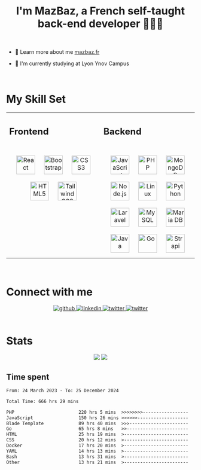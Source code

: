 # <div align="center">I'm MazBaz, a French self-taught back-end developer 🐓🇫🇷</div>  
  
<br/>

- 🫣 Learn more about me [mazbaz.fr](https://mazbaz.fr)  
  

- 🌱 I'm currently studying at Lyon Ynov Campus

<br/>

# My Skill Set  
<table>
<tr>
<td valign="top" width="50%">

## Frontend  
<br/>

  <div align="center">  
  <a href="https://reactjs.org/" target="_blank"><img style="margin: 10px" src="https://profilinator.rishav.dev/skills-assets/react-original-wordmark.svg" alt="React" height="50" /></a>  
  <a href="https://getbootstrap.com/docs/3.4/javascript/" target="_blank"><img style="margin: 10px" src="https://profilinator.rishav.dev/skills-assets/bootstrap-plain.svg" alt="Bootstrap" height="50" /></a>  
  <a href="https://www.w3schools.com/css/" target="_blank"><img style="margin: 10px" src="https://profilinator.rishav.dev/skills-assets/css3-original-wordmark.svg" alt="CSS3" height="50" /></a>  
  <a href="https://en.wikipedia.org/wiki/HTML5" target="_blank"><img style="margin: 10px" src="https://profilinator.rishav.dev/skills-assets/html5-original-wordmark.svg" alt="HTML5" height="50" /></a>  
  <a href="https://www.tailwindcss.com/" target="_blank"><img style="margin: 10px" src="https://profilinator.rishav.dev/skills-assets/tailwindcss.svg" alt="Tailwind CSS" height="50" /></a>  
  </div>

</td>

<td valign="top" width="50%">

## Backend  
<br/>

<div align="center">  
<a href="https://www.javascript.com/" target="_blank"><img style="margin: 10px" src="https://profilinator.rishav.dev/skills-assets/javascript-original.svg" alt="JavaScript" height="50" /></a>  
<a href="https://www.php.net/" target="_blank"><img style="margin: 10px" src="https://profilinator.rishav.dev/skills-assets/php-original.svg" alt="PHP" height="50" /></a>  
<a href="https://www.mongodb.com/" target="_blank"><img style="margin: 10px" src="https://profilinator.rishav.dev/skills-assets/mongodb-original-wordmark.svg" alt="MongoDB" height="50" /></a>  
<a href="https://nodejs.org/" target="_blank"><img style="margin: 10px" src="https://profilinator.rishav.dev/skills-assets/nodejs-original-wordmark.svg" alt="Node.js" height="50" /></a>  
<a href="https://www.linux.org/" target="_blank"><img style="margin: 10px" src="https://profilinator.rishav.dev/skills-assets/linux-original.svg" alt="Linux" height="50" /></a>  
<a href="https://www.python.org/" target="_blank"><img style="margin: 10px" src="https://profilinator.rishav.dev/skills-assets/python-original.svg" alt="Python" height="50" /></a>  
<a href="https://laravel.com/" target="_blank"><img style="margin: 10px" src="https://profilinator.rishav.dev/skills-assets/laravel-plain-wordmark.svg" alt="Laravel" height="50" /></a>  
<a href="https://www.mysql.com/" target="_blank"><img style="margin: 10px" src="https://profilinator.rishav.dev/skills-assets/mysql-original-wordmark.svg" alt="MySQL" height="50" /></a>  
<a href="https://mariadb.org/" target="_blank"><img style="margin: 10px" src="https://profilinator.rishav.dev/skills-assets/mariadb.png" alt="Maria DB" height="50" /></a>  
<a href="https://www.java.com/" target="_blank"><img style="margin: 10px" src="https://profilinator.rishav.dev/skills-assets/java-original-wordmark.svg" alt="Java" height="50" /></a>  
<a href="https://go.dev/" target="_blank"><img style="margin: 10px" src="https://profilinator.rishav.dev/skills-assets/go-original.svg" alt="Go" height="50" /></a>  
<a href="https://www.strapi.io/" target="_blank"><img style="margin: 10px" src="https://profilinator.rishav.dev/skills-assets/strapi.svg" alt="Strapi" height="50" /><a>  
</div>
</td>

</tr>
</table>  

<br/>  

# Connect with me  
<div align="center">
<a href="https://github.com/MazBazDev" target="_blank">
<img src=https://img.shields.io/badge/github-%2324292e.svg?&style=for-the-badge&logo=github&logoColor=white alt=github style="margin-bottom: 5px;" />
</a>
<a href="https://linkedin.com/in/mazigh-yakouben" target="_blank">
<img src=https://img.shields.io/badge/linkedin-%231E77B5.svg?&style=for-the-badge&logo=linkedin&logoColor=white alt=linkedin style="margin-bottom: 5px;" />
</a>
<a href="https://twitter.com/MazBazDev" target="_blank">
<img src=https://img.shields.io/badge/twitter-%2300acee.svg?&style=for-the-badge&logo=twitter&logoColor=white alt=twitter style="margin-bottom: 5px;" />
</a>  
<a href="https://discord.com/invite/upPHs3WsUt" target="_blank">
<img src=https://img.shields.io/discord/768248621551714345.svg?&style=for-the-badge&logo=discord&logoColor=white alt=twitter style="margin-bottom: 5px;" />
</a>  
</div>  
  

<br/>  


# Stats

<div align="center">
    <picture>
      <source
        srcset="https://github-readme-stats.vercel.app/api?username=MazBazDev&show_icons=true&count_private=true&theme=dark"
        media="(prefers-color-scheme: dark)"
      />
      <source
        srcset="https://github-readme-stats.vercel.app/api?username=MazBazDev&show_icons=true&count_private=true"
        media="(prefers-color-scheme: light), (prefers-color-scheme: no-preference)"
      />
      <img src="https://github-readme-stats.vercel.app/api?username=MazBazDev&show_icons=true&count_private=true" />
    </picture>

   <picture>
      <source
        srcset="https://github-readme-stats.vercel.app/api/top-langs?username=MazBazDev&layout=compact&langs_count=8&theme=dark"
        media="(prefers-color-scheme: dark)"
      />
      <source
        srcset="https://github-readme-stats.vercel.app/api/top-langs?username=MazBazDev&layout=compact&langs_count=8"
        media="(prefers-color-scheme: light), (prefers-color-scheme: no-preference)"
      />
      <img src="https://github-readme-stats.vercel.app/api/top-langs?username=MazBazDev&layout=compact&langs_count=8" />
    </picture>
</div>

## Time spent

<!--START_SECTION:waka-->

```txt
From: 24 March 2023 - To: 25 December 2024

Total Time: 666 hrs 29 mins

PHP                        220 hrs 5 mins  >>>>>>>>-----------------   33.02 %
JavaScript                 150 hrs 26 mins >>>>>>-------------------   22.57 %
Blade Template             89 hrs 40 mins  >>>----------------------   13.46 %
Go                         65 hrs 8 mins   >>-----------------------   09.77 %
HTML                       25 hrs 19 mins  >------------------------   03.80 %
CSS                        20 hrs 12 mins  >------------------------   03.03 %
Docker                     17 hrs 20 mins  >------------------------   02.60 %
YAML                       14 hrs 13 mins  >------------------------   02.13 %
Bash                       13 hrs 31 mins  >------------------------   02.03 %
Other                      13 hrs 21 mins  >------------------------   02.00 %
```

<!--END_SECTION:waka-->


 
